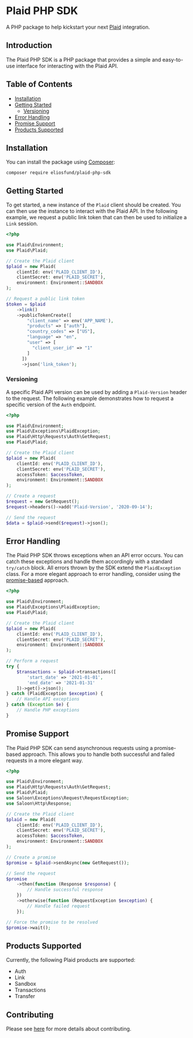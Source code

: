 # Plaid PHP SDK

A PHP package to help kickstart your next [Plaid](https://plaid.com) integration.

## Introduction

The Plaid PHP SDK is a PHP package that provides a simple and easy-to-use interface for interacting with the Plaid API.

## Table of Contents

- [Installation](#installation)
- [Getting Started](#getting-started)
  - [Versioning](#versioning)
- [Error Handling](#error-handling)
- [Promise Support](#promise-support)
- [Products Supported](#products-supported)

## Installation

You can install the package using [Composer](https://getcomposer.org):

```shell
composer require eliosfund/plaid-php-sdk
```

## Getting Started

To get started, a new instance of the `Plaid` client should be created. You can then use the instance to interact with the Plaid API. In the following example, we request a public link token that can then be used to initialize a `Link` session.

```php
<?php

use Plaid\Environment;
use Plaid\Plaid;

// Create the Plaid client
$plaid = new Plaid(
    clientId: env('PLAID_CLIENT_ID'),
    clientSecret: env('PLAID_SECRET'),
    environment: Environment::SANDBOX
);

// Request a public link token
$token = $plaid
    ->link()
    ->publicTokenCreate([
        "client_name" => env('APP_NAME'),
        "products" => ["auth"],
        "country_codes" => ["US"],
        "language" => "en",
        "user" => [
          "client_user_id" => "1"
        ]
      ])
      ->json('link_token');
```

### Versioning

A specific Plaid API version can be used by adding a `Plaid-Version` header to the request. The following example demonstrates how to request a specific version of the `Auth` endpoint.

```php
<?php

use Plaid\Environment;
use Plaid\Exceptions\PlaidException;
use Plaid\Http\Requests\Auth\GetRequest;
use Plaid\Plaid;

// Create the Plaid client
$plaid = new Plaid(
    clientId: env('PLAID_CLIENT_ID'),
    clientSecret: env('PLAID_SECRET'),
    accessToken: $accessToken,
    environment: Environment::SANDBOX
);

// Create a request
$request = new GetRequest();
$request->headers()->add('Plaid-Version', '2020-09-14');

// Send the request
$data = $plaid->send($request)->json();
```

## Error Handling

The Plaid PHP SDK throws exceptions when an API error occurs. You can catch these exceptions and handle them accordingly with a standard `try/catch` block. All errors thrown by the SDK extend the `PlaidException` class. For a more elegant approach to error handling, consider using the [promise-based](#promise-support) approach.

```php
<?php

use Plaid\Environment;
use Plaid\Exceptions\PlaidException;
use Plaid\Plaid;

// Create the Plaid client
$plaid = new Plaid(
    clientId: env('PLAID_CLIENT_ID'),
    clientSecret: env('PLAID_SECRET'),
    environment: Environment::SANDBOX
);

// Perform a request
try {
    $transactions = $plaid->transactions([
        'start_date' => '2021-01-01',
        'end_date' => '2021-01-31'
    ])->get()->json();
} catch (PlaidException $exception) {
    // Handle API exceptions
} catch (Exception $e) {
    // Handle PHP exceptions
}
```

## Promise Support

The Plaid PHP SDK can send asynchronous requests using a promise-based approach. This allows you to handle both successful and failed requests in a more elegant way.

```php
<?php

use Plaid\Environment;
use Plaid\Http\Requests\Auth\GetRequest;
use Plaid\Plaid;
use Saloon\Exceptions\Request\RequestException;
use Saloon\Http\Response;

// Create the Plaid client
$plaid = new Plaid(
    clientId: env('PLAID_CLIENT_ID'),
    clientSecret: env('PLAID_SECRET'),
    accessToken: $accessToken,
    environment: Environment::SANDBOX
);

// Create a promise
$promise = $plaid->sendAsync(new GetRequest());

// Send the request
$promise
    ->then(function (Response $response) {
        // Handle successful response
    })
    ->otherwise(function (RequestException $exception) {
        // Handle failed request
    });

// Force the promise to be resolved
$promise->wait();
```

## Products Supported

Currently, the following Plaid products are supported:

- Auth
- Link
- Sandbox
- Transactions
- Transfer

## Contributing

Please see [here](../.github/CONTRIBUTING.md) for more details about contributing.
